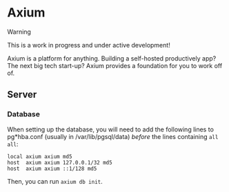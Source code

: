 # Axium

> [!WARNING]
> This is a work in progress and under active development!

Axium is a platform for anything.
Building a self-hosted productively app?
The next big tech start-up?
Axium provides a foundation for you to work off of.

## Server

### Database

When setting up the database, you will need to add the following lines to pg\*hba.conf (usually in /var/lib/pgsql/data) _before_ the lines containing `all all`:

```
local axium axium md5
host  axium axium 127.0.0.1/32 md5
host  axium axium ::1/128 md5
```

Then, you can run `axium db init`.

